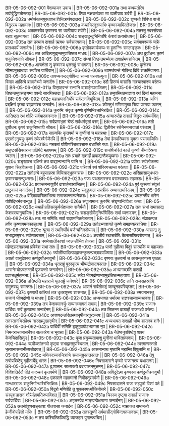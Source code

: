 BR-05-06-092-001  	वैशम्पायन उवाच ||
BR-05-06-092-001a	तथा कथयतोरेव तयोर्बुद्धिमतोस्तदा |
BR-05-06-092-001c	शिवा नक्षत्रसंपन्ना सा व्यतीयाय शर्वरी ||
BR-05-06-092-002a	धर्मार्थकामयुक्ताश्च विचित्रार्थपदाक्षराः |
BR-05-06-092-002c	शृण्वतो विविधा वाचो विदुरस्य महात्मनः ||
BR-05-06-092-003a	कथाभिरनुरूपाभिः कृष्णस्यामिततेजसः |
BR-05-06-092-003c	अकामस्येव कृष्णस्य सा व्यतीयाय शर्वरी ||
BR-05-06-092-004a	ततस्तु स्वरसंपन्ना बहवः सूतमागधाः |
BR-05-06-092-004c	शङ्खदुन्दुभिनिर्घोषैः केशवं प्रत्यबोधयन् ||
BR-05-06-092-005a	तत उत्थाय दाशार्ह ऋषभः सर्वसात्वताम् |
BR-05-06-092-005c	सर्वमावश्यकं चक्रे प्रातःकार्यं जनार्दनः ||
BR-05-06-092-006a	कृतोदकार्यजप्यः स हुताग्निः समलङ्कृतः |
BR-05-06-092-006c	तत आदित्यमुद्यन्तमुपातिष्ठत माधवः ||
BR-05-06-092-007a	अथ दुर्योधनः कृष्णं शकुनिश्चापि सौबलः |
BR-05-06-092-007c	संध्यां तिष्ठन्तमभ्येत्य दाशार्हमपराजितम् ||
BR-05-06-092-008a	आचक्षेतां तु कृष्णस्य धृतराष्ट्रं सभागतम् |
BR-05-06-092-008c	कुरूंश्च भीष्मप्रमुखान्राज्ञः सर्वांश्च पार्थिवान् ||
BR-05-06-092-009a	त्वामर्थयन्ते गोविन्द दिवि शक्रमिवामराः |
BR-05-06-092-009c	तावभ्यनन्दद्गोविन्दः साम्ना परमवल्गुना ||
BR-05-06-092-010a	ततो विमल आदित्ये ब्राह्मणेभ्यो जनार्दनः |
BR-05-06-092-010c	ददौ हिरण्यं वासांसि गाश्चाश्वांश्च परंतपः ||
BR-05-06-092-011a	विसृष्टवन्तं रत्नानि दाशार्हमपराजितम् |
BR-05-06-092-011c	तिष्ठन्तमुपसङ्गम्य ववन्दे सारथिस्तदा ||
BR-05-06-092-012a	तमुपस्थितमाज्ञाय रथं दिव्यं महामनाः |
BR-05-06-092-012c	महाभ्रघननिर्घोषं सर्वरत्नविभूषितम् ||
BR-05-06-092-013a	अग्निं प्रदक्षिणं कृत्वा ब्राह्मणांश्च जनार्दनः |
BR-05-06-092-013c	कौस्तुभं मणिमामुच्य श्रिया परमया ज्वलन् ||
BR-05-06-092-014a	कुरुभिः संवृतः कृष्णो वृष्णिभिश्चाभिरक्षितः |
BR-05-06-092-014c	आतिष्ठत रथं शौरिः सर्वयादवनन्दनः ||
BR-05-06-092-015a	अन्वारुरोह दाशार्हं विदुरः सर्वधर्मवित् |
BR-05-06-092-015c	सर्वप्राणभृतां श्रेष्ठं सर्वधर्मभृतां वरम् ||
BR-05-06-092-016a	ततो दुर्योधनः कृष्णं शकुनिश्चापि सौबलः |
BR-05-06-092-016c	द्वितीयेन रथेनैनमन्वयातां परंतपम् ||
BR-05-06-092-017a	सात्यकिः कृतवर्मा च वृष्णीनां च महारथाः |
BR-05-06-092-017c	पृष्ठतोऽनुययुः कृष्णं रथैरश्वैर्गजैरपि ||
BR-05-06-092-018a	तेषां हेमपरिष्कारा युक्ताः परमवाजिभिः |
BR-05-06-092-018c	गच्छतां घोषिणश्चित्राश्चारु बभ्राजिरे रथाः ||
BR-05-06-092-019a	संमृष्टसंसिक्तरजः प्रतिपेदे महापथम् |
BR-05-06-092-019c	राजर्षिचरितं काले कृष्णो धीमाञ्श्रिया ज्वलन् ||
BR-05-06-092-020a	ततः प्रयाते दाशार्हे प्रावाद्यन्तैकपुष्कराः |
BR-05-06-092-020c	शङ्खाश्च दध्मिरे तत्र वाद्यान्यन्यानि यानि च ||
BR-05-06-092-021a	प्रवीराः सर्वलोकस्य युवानः सिंहविक्रमाः |
BR-05-06-092-021c	परिवार्य रथं शौरेरगच्छन्त परंतपाः ||
BR-05-06-092-022a	ततोऽन्ये बहुसाहस्रा विचित्राद्भुतवाससः |
BR-05-06-092-022c	असिप्रासायुधधराः कृष्णस्यासन्पुरःसराः ||
BR-05-06-092-023a	गजाः परःशतास्तत्र वराश्चाश्वाः सहस्रशः |
BR-05-06-092-023c	प्रयान्तमन्वयुर्वीरं दाशार्हमपराजितम् ||
BR-05-06-092-024a	पुरं कुरूणां संवृत्तं द्रष्टुकामं जनार्दनम् |
BR-05-06-092-024c	सवृद्धबालं सस्त्रीकं रथ्यागतमरिंदमम् ||
BR-05-06-092-025a	वेदिकापाश्रिताभिश्च समाक्रान्तान्यनेकशः |
BR-05-06-092-025c	प्रचलन्तीव भारेण योषिद्भिर्भवनान्युत ||
BR-05-06-092-026a	संपूज्यमानः कुरुभिः संशृण्वन्विविधाः कथाः |
BR-05-06-092-026c	यथार्हं प्रतिसत्कुर्वन्प्रेक्षमाणः शनैर्ययौ ||
BR-05-06-092-027a	ततः सभां समासाद्य केशवस्यानुयायिनः |
BR-05-06-092-027c	सशङ्खैर्वेणुनिर्घोषैर्दिशः सर्वा व्यनादयन् ||
BR-05-06-092-028a	ततः सा समितिः सर्वा राज्ञाममिततेजसाम् |
BR-05-06-092-028c	संप्राकम्पत हर्षेण कृष्णागमनकाङ्क्षया ||
BR-05-06-092-029a	ततोऽभ्याशगते कृष्णे समहृष्यन्नराधिपाः |
BR-05-06-092-029c	श्रुत्वा तं रथनिर्घोषं पर्जन्यनिनदोपमम् ||
BR-05-06-092-030a	आसाद्य तु सभाद्वारमृषभः सर्वसात्वताम् |
BR-05-06-092-030c	अवतीर्य रथाच्छौरिः कैलासशिखरोपमात् ||
BR-05-06-092-031a	नगमेघप्रतीकाशां ज्वलन्तीमिव तेजसा |
BR-05-06-092-031c	महेन्द्रसदनप्रख्यां प्रविवेश सभां ततः ||
BR-05-06-092-032a	पाणौ गृहीत्वा विदुरं सात्यकिं च महायशाः |
BR-05-06-092-032c	ज्योतींष्यादित्यवद्राजन्कुरून्प्रच्छादयञ्श्रिया ||
BR-05-06-092-033a	अग्रतो वासुदेवस्य कर्णदुर्योधनावुभौ |
BR-05-06-092-033c	वृष्णयः कृतवर्मा च आसन्कृष्णस्य पृष्ठतः ||
BR-05-06-092-034a	धृतराष्ट्रं पुरस्कृत्य भीष्मद्रोणादयस्ततः |
BR-05-06-092-034c	आसनेभ्योऽचलन्सर्वे पूजयन्तो जनार्दनम् ||
BR-05-06-092-035a	अभ्यागच्छति दाशार्हे प्रज्ञाचक्षुर्महामनाः |
BR-05-06-092-035c	सहैव भीष्मद्रोणाभ्यामुदतिष्ठन्महायशाः ||
BR-05-06-092-036a	उत्तिष्ठति महाराजे धृतराष्ट्रे जनेश्वरे |
BR-05-06-092-036c	तानि राजसहस्राणि समुत्तस्थुः समन्ततः ||
BR-05-06-092-037a	आसनं सर्वतोभद्रं जाम्बूनदपरिष्कृतम् |
BR-05-06-092-037c	कृष्णार्थे कल्पितं तत्र धृतराष्ट्रस्य शासनात् ||
BR-05-06-092-038a	स्मयमानस्तु राजानं भीष्मद्रोणौ च माधवः |
BR-05-06-092-038c	अभ्यभाषत धर्मात्मा राज्ञश्चान्यान्यथावयः ||
BR-05-06-092-039a	तत्र केशवमानर्चुः सम्यगभ्यागतं सभाम् |
BR-05-06-092-039c	राजानः पार्थिवाः सर्वे कुरवश्च जनार्दनम् ||
BR-05-06-092-040a	तत्र तिष्ठन्स दाशार्हो राजमध्ये परंतपः |
BR-05-06-092-040c	अपश्यदन्तरिक्षस्थानृषीन्परपुरञ्जयः ||
BR-05-06-092-041a	ततस्तानभिसंप्रेक्ष्य नारदप्रमुखानृषीन् |
BR-05-06-092-041c	अभ्यभाषत दाशार्हो भीष्मं शांतनवं शनैः ||
BR-05-06-092-042a	पार्थिवीं समितिं द्रष्टुमृषयोऽभ्यागता नृप |
BR-05-06-092-042c	निमन्त्र्यन्तामासनैश्च सत्कारेण च भूयसा ||
BR-05-06-092-043a	नैतेष्वनुपविष्टेषु शक्यं केनचिदासितुम् |
BR-05-06-092-043c	पूजा प्रयुज्यतामाशु मुनीनां भावितात्मनाम् ||
BR-05-06-092-044a	ऋषीञ्शांतनवो दृष्ट्वा सभाद्वारमुपस्थितान् |
BR-05-06-092-044c	त्वरमाणस्ततो भृत्यानासनानीत्यचोदयत् ||
BR-05-06-092-045a	आसनान्यथ मृष्टानि महान्ति विपुलानि च |
BR-05-06-092-045c	मणिकाञ्चनचित्राणि समाजह्रुस्ततस्ततः ||
BR-05-06-092-046a	तेषु तत्रोपविष्टेषु गृहीतार्घेषु भारत |
BR-05-06-092-046c	निषसादासने कृष्णो राजानश्च यथासनम् ||
BR-05-06-092-047a	दुःशासनः सात्यकये ददावासनमुत्तमम् |
BR-05-06-092-047c	विविंशतिर्ददौ पीठं काञ्चनं कृतवर्मणे ||
BR-05-06-092-048a	अविदूरेऽथ कृष्णस्य कर्णदुर्योधनावुभौ |
BR-05-06-092-048c	एकासने महात्मानौ निषीदतुरमर्षणौ ||
BR-05-06-092-049a	गान्धारराजः शकुनिर्गान्धारैरभिरक्षितः |
BR-05-06-092-049c	निषसादासने राजा सहपुत्रो विशां पते ||
BR-05-06-092-050a	विदुरो मणिपीठे तु शुक्लस्पर्ध्याजिनोत्तरे |
BR-05-06-092-050c	संस्पृशन्नासनं शौरेर्महामतिरुपाविशत् ||
BR-05-06-092-051a	चिरस्य दृष्ट्वा दाशार्हं राजानः सर्वपार्थिवाः |
BR-05-06-092-051c	अमृतस्येव नातृप्यन्प्रेक्षमाणा जनार्दनम् ||
BR-05-06-092-052a	अतसीपुष्पसङ्काशः पीतवासा जनार्दनः |
BR-05-06-092-052c	व्यभ्राजत सभामध्ये हेम्नीवोपहितो मणिः ||
BR-05-06-092-053a	ततस्तूष्णीं सर्वमासीद्गोविन्दगतमानसम् |
BR-05-06-092-053c	न तत्र कश्चित्किञ्चिद्धि व्याजहार पुमान्क्वचित् ||
